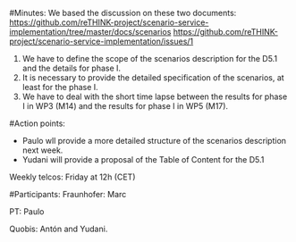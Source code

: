 #Minutes:
We based the discussion on these two documents:
https://github.com/reTHINK-project/scenario-service-implementation/tree/master/docs/scenarios
https://github.com/reTHINK-project/scenario-service-implementation/issues/1

1. We have to define the scope of the scenarios description for the D5.1 and the details for phase I.
2. It is necessary to provide the detailed specification of the scenarios, at least for the phase I.
3. We have to deal with the short time lapse between the results for phase I in WP3 (M14) and the results for phase I in WP5 (M17).

#Action points:
- Paulo wll provide a more detailed structure of the scenarios description next week.
- Yudani will provide a proposal of the Table of Content for the D5.1

Weekly telcos: Friday at 12h (CET)

#Participants:
Fraunhofer: Marc

PT: Paulo

Quobis: Antón and Yudani.
